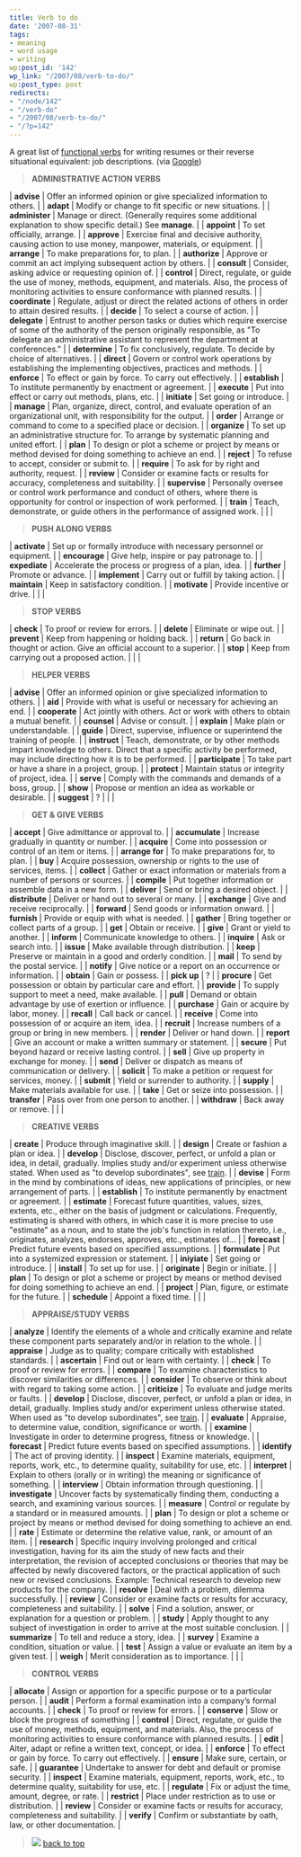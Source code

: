 ```yaml
---
title: Verb to do
date: '2007-08-31'
tags:
- meaning
- word usage
- writing
wp:post_id: '142'
wp_link: "/2007/08/verb-to-do/"
wp:post_type: post
redirects:
- "/node/142"
- "/verb-do"
- "/2007/08/verb-to-do/"
- "/?p=142"
---
```


A great list of [functional verbs](http://www.college.ucla.edu/personnel/jobdesc/funcverbs.asp) for writing resumes or their reverse situational equivalent: job descriptions. (via [Google](http://www.google.com/search?q=writing+job+descriptions))

>

> **ADMINISTRATIVE ACTION VERBS**

| **advise** | Offer an informed opinion or give specialized information to others. |
| **adapt** | Modify or change to fit specific or new situations. |
| **administer** | Manage or direct. (Generally requires some additional explanation to show specific detail.) See **manage**. |
| **appoint** | To set officially, arrange. |
| **approve** | Exercise final and decisive authority, causing action to use money, manpower, materials, or equipment. |
| **arrange** | To make preparations for, to plan. |
| **authorize** | Approve or commit an act implying subsequent action by others. |
| **consult** | Consider, asking advice or requesting opinion of. |
| **control** | Direct, regulate, or guide the use of money, methods, equipment, and materials. Also, the process of monitoring activities to ensure conformance with planned results. |
| **coordinate** | Regulate, adjust or direct the related actions of others in order to attain desired results. |
| **decide** | To select a course of action. |
| **delegate** | Entrust to another person tasks or duties which require exercise of some of the authority of the person originally responsible, as "To delegate an administrative assistant to represent the department at conferences." |
| **determine** | To fix conclusively, regulate. To decide by choice of alternatives. |
| **direct** | Govern or control work operations by establishing the implementing objectives, practices and methods. |
| **enforce** | To effect or gain by force. To carry out effectively. |
| **establish** | To institute permanently by enactment or agreement. |
| **execute** | Put into effect or carry out methods, plans, etc. |
| **initiate** | Set going or introduce. |
| **manage** | Plan, organize, direct, control, and evaluate operation of an organizational unit, with responsibility for the output. |
| **order** | Arrange or command to come to a specified place or decision. |
| **organize** | To set up an administrative structure for. To arrange by systematic planning and united effort. |
| **plan** | To design or plot a scheme or project by means or method devised for doing something to achieve an end. |
| **reject** | To refuse to accept, consider or submit to. |
| **require** | To ask for by right and authority, request. |
| **review** | Consider or examine facts or results for accuracy, completeness and suitability. |
| **supervise** | Personally oversee or control work performance and conduct of others, where there is opportunity for control or inspection of work performed. |
| **train** | Teach, demonstrate, or guide others in the performance of assigned work. |
| |

> **PUSH ALONG VERBS**

| **activate** | Set up or formally introduce with necessary personnel or equipment. |
| **encourage** | Give help, inspire or pay patronage to. |
| **expediate** | Accelerate the process or progress of a plan, idea. |
| **further** | Promote or advance. |
| **implement** | Carry out or fulfill by taking action. |
| **maintain** | Keep in satisfactory condition. |
| **motivate** | Provide incentive or drive. |
| |

> **STOP VERBS**

| **check** | To proof or review for errors. |
| **delete** | Eliminate or wipe out. |
| **prevent** | Keep from happening or holding back. |
| **return** | Go back in thought or action. Give an official account to a superior. |
| **stop** | Keep from carrying out a proposed action. |
| |

> **HELPER VERBS**

| **advise** | Offer an informed opinion or give specialized information to others. |
| **aid** | Provide with what is useful or necessary for achieving an end. |
| **cooperate** | Act jointly with others. Act or work with others to obtain a mutual benefit. |
| **counsel** | Advise or consult. |
| **explain** | Make plain or understandable. |
| **guide** | Direct, supervise, influence or superintend the training of people. |
| **instruct** | Teach, demonstrate, or by other methods impart knowledge to others. Direct that a specific activity be performed, may include directing how it is to be performed. |
| **participate** | To take part or have a share in a project, group. |
| **protect** | Maintain status or integrity of project, idea. |
| **serve** | Comply with the commands and demands of a boss, group. |
| **show** | Propose or mention an idea as workable or desirable. |
| **suggest** | ? |
| |

> **GET & GIVE VERBS**

| **accept** | Give admittance or approval to. |
| **accumulate** | Increase gradually in quantity or number. |
| **acquire** | Come into possession or control of an item or items. |
| **arrange for** | To make preparations for, to plan. |
| **buy** | Acquire possession, ownership or rights to the use of services, items. |
| **collect** | Gather or exact information or materials from a number of persons or sources. |
| **compile** | Put together information or assemble data in a new form. |
| **deliver** | Send or bring a desired object. |
| **distribute** | Deliver or hand out to several or many. |
| **exchange** | Give and receive reciprocally. |
| **forward** | Send goods or information onward. |
| **furnish** | Provide or equip with what is needed. |
| **gather** | Bring together or collect parts of a group. |
| **get** | Obtain or receive. |
| **give** | Grant or yield to another. |
| **inform** | Communicate knowledge to others. |
| **inquire** | Ask or search into. |
| **issue** | Make available through distribution. |
| **keep** | Preserve or maintain in a good and orderly condition. |
| **mail** | To send by the postal service. |
| **notify** | Give notice or a report on an occurrence or information. |
| **obtain** | Gain or possess. |
| **pick up** | ? |
| **procure** | Get possession or obtain by particular care and effort. |
| **provide** | To supply support to meet a need, make available. |
| **pull** | Demand or obtain advantage by use of exertion or influence. |
| **purchase** | Gain or acquire by labor, money. |
| **recall** | Call back or cancel. |
| **receive** | Come into possession of or acquire an item, idea. |
| **recruit** | Increase numbers of a group or bring in new members. |
| **render** | Deliver or hand down. |
| **report** | Give an account or make a written summary or statement. |
| **secure** | Put beyond hazard or receive lasting control. |
| **sell** | Give up property in exchange for money. |
| **send** | Deliver or dispatch as means of communication or delivery. |
| **solicit** | To make a petition or request for services, money. |
| **submit** | Yield or surrender to authority. |
| **supply** | Make materials available for use. |
| **take** | Get or seize into possession. |
| **transfer** | Pass over from one person to another. |
| **withdraw** | Back away or remove. |
| |

> **CREATIVE VERBS**

| **create** | Produce through imaginative skill. |
| **design** | Create or fashion a plan or idea. |
| **develop** | Disclose, discover, perfect, or unfold a plan or idea, in detail, gradually. Implies study and/or experiment unless otherwise stated. When used as "to develop subordinates", see [train](http://www.college.ucla.edu/personnel/jobdesc/funcverbs.asp#trn). |
| **devise** | Form in the mind by combinations of ideas, new applications of principles, or new arrangement of parts. |
| **establish** | To institute permanently by enactment or agreement. |
| **estimate** | Forecast future quantities, values, sizes, extents, etc., either on the basis of judgment or calculations. Frequently, estimating is shared with others, in which case it is more precise to use "estimate" as a noun, and to state the job's function in relation thereto, i.e., originates, analyzes, endorses, approves, etc., estimates of... |
| **forecast** | Predict future events based on specified assumptions. |
| **formulate** | Put into a systemized expression or statement. |
| **iniyiate** | Set going or introduce. |
| **install** | To set up for use. |
| **originate** | Begin or initiate. |
| **plan** | To design or plot a scheme or project by means or method devised for doing something to achieve an end. |
| **project** | Plan, figure, or estimate for the future. |
| **schedule** | Appoint a fixed time. |
| |

> **APPRAISE/STUDY VERBS**

| **analyze** | Identify the elements of a whole and critically examine and relate these component parts separately and/or in relation to the whole. |
| **appraise** | Judge as to quality; compare critically with established standards. |
| **ascertain** | Find out or learn with certainty. |
| **check** | To proof or review for errors. |
| **compare** | To examine characteristics to discover similarities or differences. |
| **consider** | To observe or think about with regard to taking some action. |
| **criticize** | To evaluate and judge merits or faults. |
| **develop** | Disclose, discover, perfect, or unfold a plan or idea, in detail, gradually. Implies study and/or experiment unless otherwise stated. When used as "to develop subordinates", see [train](http://www.college.ucla.edu/personnel/jobdesc/funcverbs.asp#trn). |
| **evaluate** | Appraise, to determine value, condition, significance or worth. |
| **examine** | Investigate in order to determine progress, fitness or knowledge. |
| **forecast** | Predict future events based on specified assumptions. |
| **identify** | The act of proving identity. |
| **inspect** | Examine materials, equipment, reports, work, etc., to determine quality, suitability for use, etc. |
| **interpret** | Explain to others (orally or in writing) the meaning or significance of something. |
| **interview** | Obtain information through questioning. |
| **investigate** | Uncover facts by systematically finding them, conducting a search, and examining various sources. |
| **measure** | Control or regulate by a standard or in measured amounts. |
| **plan** | To design or plot a scheme or project by means or method devised for doing something to achieve an end. |
| **rate** | Estimate or determine the relative value, rank, or amount of an item. |
| **research** | Specific inquiry involving prolonged and critical investigation, having for its aim the study of new facts and their interpretation, the revision of accepted conclusions or theories that may be affected by newly discovered factors, or the practical application of such new or revised conclusions. Example: Technical research to develop new products for the company. |
| **resolve** | Deal with a problem, dilemma successfully. |
| **review** | Consider or examine facts or results for accuracy, completeness and suitability. |
| **solve** | Find a solution, answer, or explanation for a question or problem. |
| **study** | Apply thought to any subject of investigation in order to arrive at the most suitable conclusion. |
| **summarize** | To tell and reduce a story, idea. |
| **survey** | Examine a condition, situation or value. |
| **test** | Assign a value or evaluate an item by a given test. |
| **weigh** | Merit consideration as to importance. |
| |

> **CONTROL VERBS**

| **allocate** | Assign or apportion for a specific purpose or to a particular person. |
| **audit** | Perform a formal examination into a company’s formal accounts. |
| **check** | To proof or review for errors. |
| **conserve** | Slow or block the progress of something |
| **control** | Direct, regulate, or guide the use of money, methods, equipment, and materials. Also, the process of monitoring activities to ensure conformance with planned results. |
| **edit** | Alter, adapt or refine a written text, concept, or idea. |
| **enforce** | To effect or gain by force. To carry out effectively. |
| **ensure** | Make sure, certain, or safe. |
| **guarantee** | Undertake to answer for debt and default or promise security. |
| **inspect** | Examine materials, equipment, reports, work, etc., to determine quality, suitability for use, etc. |
| **regulate** | Fix or adjust the time, amount, degree, or rate. |
| **restrict** | Place under restriction as to use or distribution. |
| **review** | Consider or examine facts or results for accuracy, completeness and suitability. |
| **verify** | Confirm or substantiate by oath, law, or other documentation. |

> ![](http://www.college.ucla.edu/personnel/images/arrow2.gif) [back to top](http://www.college.ucla.edu/personnel/jobdesc/funcverbs.asp#top)

